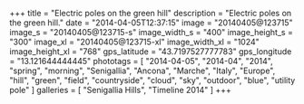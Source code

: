 +++
title = "Electric poles on the green hill"
description = "Electric poles on the green hill."
date = "2014-04-05T12:37:15"
image = "20140405@123715"
image_s = "20140405@123715-s"
image_width_s = "400"
image_height_s = "300"
image_xl = "20140405@123715-xl"
image_width_xl = "1024"
image_height_xl = "768"
gps_latitude = "43.7197527777783"
gps_longitude = "13.121644444445"
phototags = [ "2014-04-05", "2014-04", "2014", "spring", "morning", "Senigallia", "Ancona", "Marche", "Italy", "Europe", "hill", "green", "field", "countryside", "cloud", "sky", "outdoor", "blue", "utility pole" ]
galleries = [ "Senigallia Hills", "Timeline 2014" ]
+++
